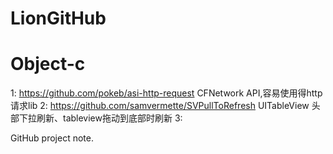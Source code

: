 LionGitHub
==========

Object-c
==========
1: https://github.com/pokeb/asi-http-request CFNetwork API,容易使用得http请求lib 
2: https://github.com/samvermette/SVPullToRefresh UITableView 头部下拉刷新、tableview拖动到底部时刷新 
3: 
   
   
   
   
   
   
   
   
GitHub project note.